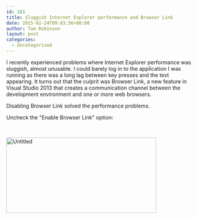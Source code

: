 ```yaml
---
id: 181
title: Sluggish Internet Explorer performance and Browser Link
date: 2015-02-24T09:03:56+00:00
author: Tom Robinson
layout: post
categories:
  - Uncategorized
---
```

I recently experienced problems where Internet Explorer performance was sluggish, almost unusable. I could barely log in to the application I was running as there was a long lag between key presses and the text appearing. It turns out that the culprit was Browser Link, a new feature in Visual Studio 2013 that creates a communication channel between the development environment and one or more web browsers.

Disabling Browser Link solved the performance problems.

Uncheck the "Enable Browser Link" option:

&nbsp;

[<img class="alignnone size-full wp-image-182" src="https://www.tjrobinson.net/wp-content/uploads/2015/02/Untitled.png" alt="Untitled" width="399" height="201" srcset="https://www.tjrobinson.net/wp-content/uploads/2015/02/Untitled.png 399w, https://www.tjrobinson.net/wp-content/uploads/2015/02/Untitled-300x151.png 300w" sizes="(max-width: 399px) 100vw, 399px" />](https://www.tjrobinson.net/wp-content/uploads/2015/02/Untitled.png)